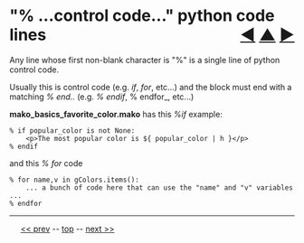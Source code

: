 "% ...control code..." python code lines <span style="float:right;">[&#x25C0;](08.md) [&#x25B2;](../README.md) [&#x25BA;](10.md)</span>
=========

Any line whose first non-blank character is "%" is a single line of python control code.

Usually this is control code (e.g. _if_, _for_, etc...) and the block must end with a matching _% end.._ (e.g. _% endif_, % endfor_, etc...)

__mako_basics_favorite_color.mako__ has this _%if_ example:

    % if popular_color is not None:
        <p>The most popular color is ${ popular_color | h }</p>
    % endif

and this _% for_ code

    % for name,v in gColors.items():
        ... a bunch of code here that can use the "name" and "v" variables ...
    % endfor

------

&nbsp;&nbsp;&nbsp;&nbsp; [&lt;&lt; prev](08.md) -- [top](../README.md) -- [next &gt;&gt;](10.md)